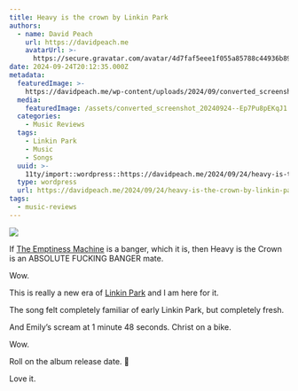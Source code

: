 ```yaml
---
title: Heavy is the crown by Linkin Park
authors:
  - name: David Peach
    url: https://davidpeach.me
    avatarUrl: >-
      https://secure.gravatar.com/avatar/4d7faf5eee1f055a85788c44936b8995eaab6dfb004e7854ec747ccb272e91ee?s=96&d=mm&r=g
date: 2024-09-24T20:12:35.000Z
metadata:
  featuredImage: >-
    https://davidpeach.me/wp-content/uploads/2024/09/converted_screenshot_20240924-2206408117959523191110570.jpg
  media:
    featuredImage: /assets/converted_screenshot_20240924--Ep7Pu8pEKqJ1.jpg
  categories:
    - Music Reviews
  tags:
    - Linkin Park
    - Music
    - Songs
  uuid: >-
    11ty/import::wordpress::https://davidpeach.me/2024/09/24/heavy-is-the-crown-by-linkin-park/
  type: wordpress
  url: https://davidpeach.me/2024/09/24/heavy-is-the-crown-by-linkin-park/
tags:
  - music-reviews
---
```

[![](/assets/converted_screenshot_20240924--v3E4RKN1MEIx.jpg)](/assets/converted_screenshot_20240924--v3E4RKN1MEIx.jpg)

If [The Emptiness Machine](https://davidpeach.me/2024/09/10/linkin-park-the-emptiness-machine/) is a banger, which it is, then Heavy is the Crown is an ABSOLUTE FUCKING BANGER mate.

Wow.

This is really a new era of [Linkin Park](/tag/linkin-park) and I am here for it.

The song felt completely familiar of early Linkin Park, but completely fresh.

And Emily’s scream at 1 minute 48 seconds. Christ on a bike.

Wow.

Roll on the album release date. 🤘

Love it.